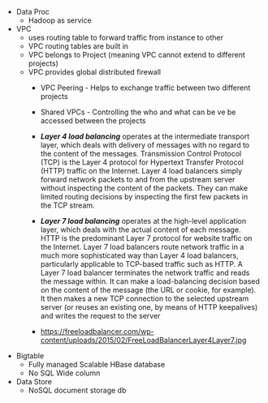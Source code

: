 - Data Proc 
    * Hadoop as service 
- VPC 
    * uses routing table to forward traffic from instance to other 
    * VPC routing tables are built in
    * VPC belongs to Project (meaning VPC cannot extend to different projects)
    * VPC provides global distributed firewall
        *  VPC Peering - Helps to exchange traffic between two different projects 
        * Shared VPCs - Controlling the who and what can be ve be accessed between the projects 
        * ***Layer 4 load balancing*** operates at the intermediate transport layer, which deals with delivery of messages with no regard to the content of the messages. Transmission Control Protocol (TCP) is the Layer 4 protocol for Hypertext Transfer Protocol (HTTP) traffic on the Internet. Layer 4 load balancers simply forward network packets to and from the upstream server without inspecting the content of the packets. They can make limited routing decisions by inspecting the first few packets in the TCP stream.

        * ***Layer 7 load balancing*** operates at the high-level application layer, which deals with the actual content of each message. HTTP is the predominant Layer 7 protocol for website traffic on the Internet. Layer 7 load balancers route network traffic in a much more sophisticated way than Layer 4 load balancers, particularly applicable to TCP-based traffic such as HTTP. A Layer 7 load balancer terminates the network traffic and reads the message within. It can make a load-balancing decision based on the content of the message (the URL or cookie, for example). It then makes a new TCP connection to the selected upstream server (or reuses an existing one, by means of HTTP keepalives) and writes the request to the server
      * https://freeloadbalancer.com/wp-content/uploads/2015/02/FreeLoadBalancerLayer4Layer7.jpg
- Bigtable 
   * Fully managed Scalable HBase database
   * No SQL Wide column
- Data Store
   * NoSQL document storage db
